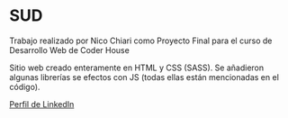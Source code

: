 # SUD

Trabajo realizado por Nico Chiari como Proyecto Final para el curso de Desarrollo Web de Coder House

Sitio web creado enteramente en HTML y CSS (SASS).
Se añadieron algunas librerías se efectos con JS (todas ellas están mencionadas en el código).

[Perfil de LinkedIn](https://www.linkedin.com/in/nicochiari/)
